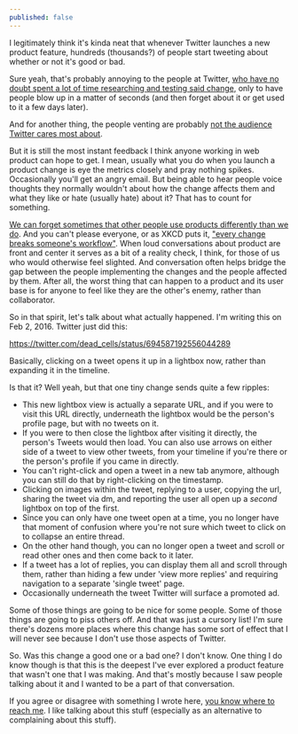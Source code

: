 ```yaml
---
published: false
---
```



I legitimately think it's kinda neat that whenever Twitter launches a new product feature, hundreds (thousands?) of people start tweeting about whether or not it's good or bad.

Sure yeah, that's probably annoying to the people at Twitter, [who have no doubt spent a lot of time researching and testing said change,](http://www.theatlantic.com/technology/archive/2015/11/twitter-unfaves-itself-hearts/413917/) only to have people blow up in a matter of seconds (and then forget about it or get used to it a few days later). 

And for another thing, the people venting are probably [not the audience Twitter cares most about](http://www.engadget.com/2015/10/27/twitter-q3-2015/). 

But it is still the most instant feedback I think anyone working in web product can hope to get. I mean, usually what you do when you launch a product change is eye the metrics closely and pray nothing spikes. Occasionally you'll get an angry email. But being able to hear people voice thoughts they normally wouldn't about how the change affects them and what they like or hate (usually hate) about it? That has to count for something.

[We can forget sometimes that other people use products differently than we do](http://www.subtraction.com/2016/02/01/the-futility-of-pleasing-all-users/). And you can't please everyone, or as XKCD puts it, ["every change breaks someone's workflow"](https://xkcd.com/1172/). When loud conversations about product are front and center it serves as a bit of a reality check, I think, for those of us who would otherwise feel slighted. And conversation often helps bridge the gap between the people implementing the changes and the people affected by them. After all, the worst thing that can happen to a product and its user base is for anyone to feel like they are the other's enemy, rather than collaborator. 

So in that spirit, let's talk about what actually happened. I'm writing this on Feb 2, 2016. Twitter just did this:

https://twitter.com/dead_cells/status/694587192556044289

Basically, clicking on a tweet opens it up in a lightbox now, rather than expanding it in the timeline. 

Is that it? Well yeah, but that one tiny change sends quite a few ripples:
 - This new lightbox view is actually a separate URL, and if you were to visit this URL directly, underneath the lightbox would be the person's profile page, but with no tweets on it.
 - If you were to then close the lightbox after visiting it directly, the person's Tweets would then load. You can also use arrows on either side of a tweet to view other tweets, from your timeline if you're there or the person's profile if you came in directly.
 - You can't right-click and open a tweet in a new tab anymore, although you can still do that by right-clicking on the timestamp.
  - Clicking on images within the tweet, replying to a user, copying the url, sharing the tweet via dm, and reporting the user all open up a *second* lightbox on top of the first.
 - Since you can only have one tweet open at a time, you no longer have that moment of confusion where you're not sure which tweet to click on to collapse an entire thread.
 - On the other hand though, you can no longer open a tweet and scroll or read other ones and then come back to it later.
 - If a tweet has a lot of replies, you can display them all and scroll through them, rather than hiding a few under 'view more replies' and requiring navigation to a separate 'single tweet' page.
 - Occasionally underneath the tweet Twitter will surface a promoted ad.
 
 
Some of those things are going to be nice for some people. Some of those things are going to piss others off. And that was just a cursory list! I'm sure there's dozens more places where this change has some sort of effect that I will never see because I don't use those aspects of Twitter.

So. Was this change a good one or a bad one? I don't know. One thing I do know though is that this is the deepest I've ever explored a product feature that wasn't one that I was making. And that's mostly because I saw people talking about it and I wanted to be a part of that conversation.

If you agree or disagree with something I wrote here, [you know where to reach me](https://twitter.com/RobertVinluan). I like talking about this stuff (especially as an alternative to complaining about this stuff).
   